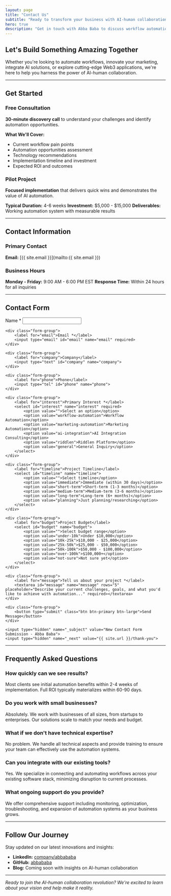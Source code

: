 ```yaml
---
layout: page
title: "Contact Us"
subtitle: "Ready to transform your business with AI-human collaboration?"
hero: true
description: "Get in touch with Abba Baba to discuss workflow automation, marketing innovation, AI integration, or Riddlen platform opportunities."
---
```


## Let's Build Something Amazing Together

Whether you're looking to automate workflows, innovate your marketing, integrate AI solutions, or explore cutting-edge Web3 applications, we're here to help you harness the power of AI-human collaboration.

---

## Get Started

### Free Consultation
**30-minute discovery call** to understand your challenges and identify automation opportunities.

**What We'll Cover:**
- Current workflow pain points
- Automation opportunities assessment
- Technology recommendations
- Implementation timeline and investment
- Expected ROI and outcomes

### Pilot Project
**Focused implementation** that delivers quick wins and demonstrates the value of AI automation.

**Typical Duration:** 4-6 weeks
**Investment:** $5,000 - $15,000
**Deliverables:** Working automation system with measurable results

---

## Contact Information

### Primary Contact
**Email:** [{{ site.email }}](mailto:{{ site.email }})

### Business Hours
**Monday - Friday:** 9:00 AM - 6:00 PM EST
**Response Time:** Within 24 hours for all inquiries

---

## Contact Form

<form class="contact-form" action="https://formspree.io/f/xblzywnn" method="POST">
    <div class="form-group">
        <label for="name">Name *</label>
        <input type="text" id="name" name="name" required>
    </div>

    <div class="form-group">
        <label for="email">Email *</label>
        <input type="email" id="email" name="email" required>
    </div>

    <div class="form-group">
        <label for="company">Company</label>
        <input type="text" id="company" name="company">
    </div>

    <div class="form-group">
        <label for="phone">Phone</label>
        <input type="tel" id="phone" name="phone">
    </div>

    <div class="form-group">
        <label for="interest">Primary Interest *</label>
        <select id="interest" name="interest" required>
            <option value="">Select an option</option>
            <option value="workflow-automation">Workflow Automation</option>
            <option value="marketing-automation">Marketing Automation</option>
            <option value="ai-integration">AI Integration Consulting</option>
            <option value="riddlen">Riddlen Platform</option>
            <option value="general">General Inquiry</option>
        </select>
    </div>

    <div class="form-group">
        <label for="timeline">Project Timeline</label>
        <select id="timeline" name="timeline">
            <option value="">Select timeline</option>
            <option value="immediate">Immediate (within 30 days)</option>
            <option value="short-term">Short-term (1-3 months)</option>
            <option value="medium-term">Medium-term (3-6 months)</option>
            <option value="long-term">Long-term (6+ months)</option>
            <option value="planning">Just planning/researching</option>
        </select>
    </div>

    <div class="form-group">
        <label for="budget">Project Budget</label>
        <select id="budget" name="budget">
            <option value="">Select budget range</option>
            <option value="under-10k">Under $10,000</option>
            <option value="10k-25k">$10,000 - $25,000</option>
            <option value="25k-50k">$25,000 - $50,000</option>
            <option value="50k-100k">$50,000 - $100,000</option>
            <option value="over-100k">$100,000+</option>
            <option value="not-sure">Not sure yet</option>
        </select>
    </div>

    <div class="form-group">
        <label for="message">Tell us about your project *</label>
        <textarea id="message" name="message" rows="5" placeholder="Describe your current challenges, goals, and what you'd like to achieve with automation..." required></textarea>
    </div>

    <div class="form-group">
        <button type="submit" class="btn btn-primary btn-large">Send Message</button>
    </div>

    <input type="hidden" name="_subject" value="New Contact Form Submission - Abba Baba">
    <input type="hidden" name="_next" value="{{ site.url }}/thank-you">
</form>

---

## Frequently Asked Questions

### How quickly can we see results?
Most clients see initial automation benefits within 2-4 weeks of implementation. Full ROI typically materializes within 60-90 days.

### Do you work with small businesses?
Absolutely. We work with businesses of all sizes, from startups to enterprises. Our solutions scale to match your needs and budget.

### What if we don't have technical expertise?
No problem. We handle all technical aspects and provide training to ensure your team can effectively use the automation systems.

### Can you integrate with our existing tools?
Yes. We specialize in connecting and automating workflows across your existing software stack, minimizing disruption to current processes.

### What ongoing support do you provide?
We offer comprehensive support including monitoring, optimization, troubleshooting, and expansion of automation systems as your business grows.

---

## Follow Our Journey

Stay updated on our latest innovations and insights:

- **LinkedIn:** [company/abbababa](https://linkedin.com/company/abbababa)
- **GitHub:** [abbababa](https://github.com/abbababa)
- **Blog:** Coming soon with insights on AI-human collaboration

---

*Ready to join the AI-human collaboration revolution? We're excited to learn about your vision and help make it reality.*